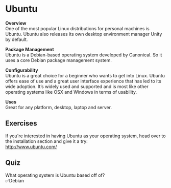 # Ubuntu

**Overview** \
One of the most popular Linux distributions for personal machines is Ubuntu. Ubuntu also releases its own desktop environment manager Unity by default.

**Package Management** \
Ubuntu is a Debian-based operating system developed by Canonical. So it uses a core Debian package management system.

**Configurability** \
Ubuntu is a great choice for a beginner who wants to get into Linux. Ubuntu offers ease of use and a great user interface experience that has led to its wide adoption. It’s widely used and supported and is most like other operating systems like OSX and Windows in terms of usability.

**Uses** \
Great for any platform, desktop, laptop and server.

## Exercises

If you're interested in having Ubuntu as your operating system, head over to the installation section and give it a try: \
<http://www.ubuntu.com/>

## Quiz

What operating system is Ubuntu based off of? \
✅Debian

